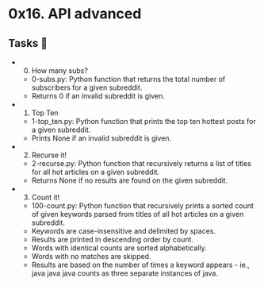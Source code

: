 # 0x16. API advanced

## Tasks 📃

- 0. How many subs?

	- 0-subs.py: Python function that returns the total number of subscribers for a given subreddit.
	- Returns 0 if an invalid subreddit is given.
- 1. Top Ten

	- 1-top_ten.py: Python function that prints the top ten hottest posts for a given subreddit.
	- Prints None if an invalid subreddit is given.
- 2. Recurse it!

	- 2-recurse.py: Python function that recursively returns a list of titles for all hot articles on a given subreddit.
	- Returns None if no results are found on the given subreddit.
- 3. Count it!

	- 100-count.py: Python function that recursively prints a sorted count of given keywords parsed from titles of all hot articles on a given subreddit.
	- Keywords are case-insensitive and delimited by spaces.
	- Results are printed in descending order by count.
	- Words with identical counts are sorted alphabetically.
	- Words with no matches are skipped.
	- Results are based on the number of times a keyword appears - ie., java java java counts as three separate instances of java.

